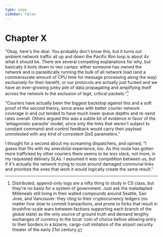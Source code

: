 ```yaml
---
type: page
sidebar: false
---
```


# Chapter X

"Okay, here's the deal. You probably don't know this, but it turns out ambient network traffic all up and down the Pacific Rim loop is about 4x what it should be. There are several competing explanations for why, but basically it boils down to two camps: either someone has owned the network and is parasitically running the bulk of all network load (and a commensurate amount of CPU time for message processing along the way) exclusively for their benefit, or our protocols are actually just fucked and we have an ever-growing junky pile of data propagating and amplifying itself across the network to the exclusion of legit, critical packets."[^1]

"Couriers have actually been the biggest backstop against this and a soft proof of the second theory, since areas with better courier network coverage in and out tended to have much lower queue depths and re-send rates overall. Others argued this was a subtle bit of evidence in favor of the 'antagonistic parasite' model, since only the links that weren't subject to constant command-and-control feedback would carry their payload unmolested with any kind of consistent QoS parameters."

I thought for a second about my screaming dispatchers, and opined, "I guess that fits with my anecdotal experience, too. As this route has gotten more trafficked by other couriers there seems to be _less_ slack, not more, in my requested delivery SLAs. I assumed it was competition between us, but if it's actually the network trying to route around damaged communal links and prioritize the ones that work it would logically create the same result."

[^1]: Distributed, append-only logs are a nifty thing to study in CS class, but they're no basis for a system of government. Just ask the maladapted Milleneals still living in their walled compounds around Seattle, San Jose, and Vancouver: they cling to their cryptocurrency ledgers (no matter how slow to commit transactions, and prone to forks that result in brushfire-scale wars between factions supporting each branch of the global state) as the only source of ground truth and demand lengthy exchanges of currency to the local 'coin of choice before allowing entry to their borders in a bizarre, cargo-cult imitation of the airport security theater of the early 21st century.